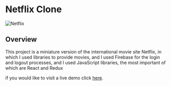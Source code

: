 # Netflix Clone

![Netflix](G:\my-project-for-my-portfolio\netflix-clone\src\assets\netflixClone.png)

## Overview

This project is a miniature version of the international movie site Netflix, in which I used libraries to provide movies, and I used Firebase for the login and logout processes, and I used JavaScript libraries, the most important of which are React and Redux

if you would like to visit a live demo click [here](https://netflix-clone-23aac.web.app/).

